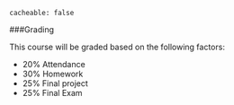 ```
cacheable: false
```

###Grading

This course will be graded based on the following factors:

* 20% Attendance
* 30% Homework
* 25% Final project
* 25% Final Exam
